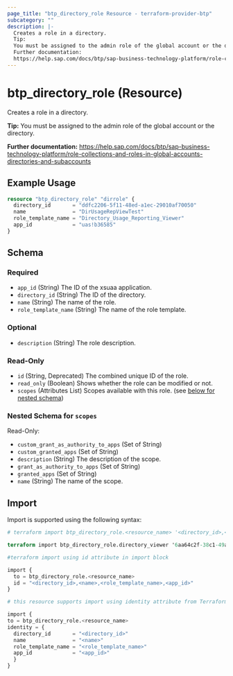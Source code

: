 ```yaml
---
page_title: "btp_directory_role Resource - terraform-provider-btp"
subcategory: ""
description: |-
  Creates a role in a directory.
  Tip:
  You must be assigned to the admin role of the global account or the directory.
  Further documentation:
  https://help.sap.com/docs/btp/sap-business-technology-platform/role-collections-and-roles-in-global-accounts-directories-and-subaccounts
---
```


# btp_directory_role (Resource)

Creates a role in a directory.

__Tip:__
You must be assigned to the admin role of the global account or the directory.

__Further documentation:__
<https://help.sap.com/docs/btp/sap-business-technology-platform/role-collections-and-roles-in-global-accounts-directories-and-subaccounts>

## Example Usage

```terraform
resource "btp_directory_role" "dirrole" {
  directory_id       = "ddfc2206-5f11-48ed-a1ec-29010af70050"
  name               = "DirUsageRepViewTest"
  role_template_name = "Directory_Usage_Reporting_Viewer"
  app_id             = "uas!b36585"
}
```

<!-- schema generated by tfplugindocs -->
## Schema

### Required

- `app_id` (String) The ID of the xsuaa application.
- `directory_id` (String) The ID of the directory.
- `name` (String) The name of the role.
- `role_template_name` (String) The name of the role template.

### Optional

- `description` (String) The role description.

### Read-Only

- `id` (String, Deprecated) The combined unique ID of the role.
- `read_only` (Boolean) Shows whether the role can be modified or not.
- `scopes` (Attributes List) Scopes available with this role. (see [below for nested schema](#nestedatt--scopes))

<a id="nestedatt--scopes"></a>
### Nested Schema for `scopes`

Read-Only:

- `custom_grant_as_authority_to_apps` (Set of String)
- `custom_granted_apps` (Set of String)
- `description` (String) The description of the scope.
- `grant_as_authority_to_apps` (Set of String)
- `granted_apps` (Set of String)
- `name` (String) The name of the scope.

## Import

Import is supported using the following syntax:

```terraform
# terraform import btp_directory_role.<resource_name> '<directory_id>,<name>,<role_template_name>,<app_id>'

terraform import btp_directory_role.directory_viewer '6aa64c2f-38c1-49a9-b2e8-cf9fea769b7f,Directory Viewer,Directory_Viewer,cis-central!b13'

#terraform import using id attribute in import block

import {
  to = btp_directory_role.<resource_name>
  id = "<directory_id>,<name>,<role_template_name>,<app_id>"
}

# this resource supports import using identity attribute from Terraform version 1.12 or higher

import {
to = btp_directory_role.<resource_name>
identity = {
  directory_id       = "<directory_id>"
  name               = "<name>"
  role_template_name = "<role_template_name>"
  app_id             = "<app_id>"
  }
}
```
